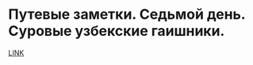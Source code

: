 # Путевые заметки. Седьмой день. Суровые узбекские гаишники.



[LINK](https://varlamov.ru/239807.html)